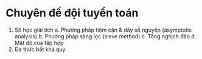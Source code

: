 # Chuyên đề đội tuyển toán

1. Số học giải tích
  a. Phương pháp tiệm cận & dãy số nguyên (asymptotic analysis)
  b. Phương pháp sàng lọc (sieve method)
  c. Tổng nghịch đảo
  d. Mật độ của tập hợp
2. Đa thức bất khả quy
